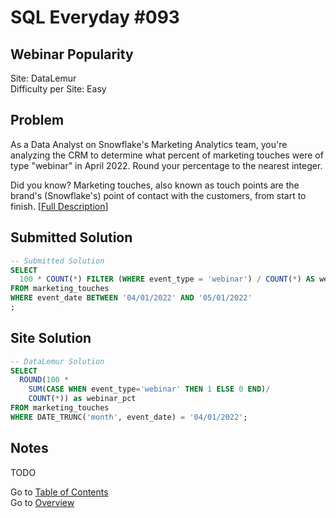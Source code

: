 # SQL Everyday \#093

## Webinar Popularity

Site: DataLemur\
Difficulty per Site: Easy

## Problem

As a Data Analyst on Snowflake's Marketing Analytics team, you're analyzing the CRM to determine what percent of marketing touches were of type "webinar" in April 2022. Round your percentage to the nearest integer.

Did you know? Marketing touches, also known as touch points are the brand's (Snowflake's) point of contact with the customers, from start to finish. [[Full Description](https://datalemur.com/questions/snowflake-webinar-popularity)]

## Submitted Solution

```sql
-- Submitted Solution
SELECT
  100 * COUNT(*) FILTER (WHERE event_type = 'webinar') / COUNT(*) AS webinar_pct
FROM marketing_touches
WHERE event_date BETWEEN '04/01/2022' AND '05/01/2022'
;
```

## Site Solution

```sql
-- DataLemur Solution 
SELECT 
  ROUND(100 *
    SUM(CASE WHEN event_type='webinar' THEN 1 ELSE 0 END)/
    COUNT(*)) as webinar_pct
FROM marketing_touches
WHERE DATE_TRUNC('month', event_date) = '04/01/2022';
```

## Notes

TODO

Go to [Table of Contents](/README.md#contents)\
Go to [Overview](/README.md)
